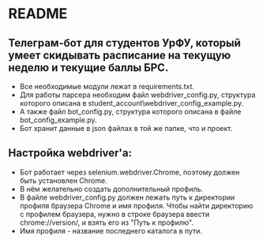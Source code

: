 # README

## Телеграм-бот для студентов УрФУ, который умеет скидывать расписание на текущую неделю и текущие баллы БРС.

- Все необходимые модули лежат в requirements.txt.
- Для работы парсера необходим файл webdriver_config.py, структура которого описана в student_account\webdriver_config_example.py.
- А также файл bot_config.py, структура которого описана в файле bot_config_example.py.
- Бот хранит данные в json файлах в той же папке, что и проект.

## Настройка webdriver'а:

- Бот работает через selenium.webdriver.Chrome, поэтому должен быть установлен Chrome. 
- В нём желательно создать дополнительный профиль.
- В файле webdriver_config.py должен лежать путь к директории профиля браузера Chrome и имя профиля. Чтобы найти директорию с профилем браузера, нужно в строке браузера ввести chrome://version/, и взять его из "Путь к профилю".
- Имя профиля - название последнего каталога в пути.